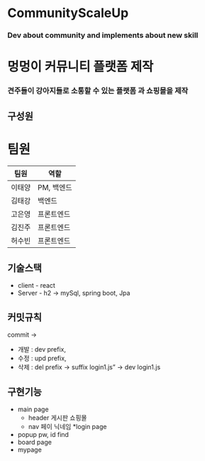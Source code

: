 # CommunityScaleUp
### Dev about community and implements about new skill

#  멍멍이 커뮤니티 플랫폼 제작
### 견주들이 강아지들로 소통할 수 있는 플랫폼 과 쇼핑몰을 제작

## 구성원
# 팀원
| 팀원 | 역할 |
|-----|-----|
|이태양| PM, 백엔드 | 
|김태강|백엔드
|고은영| 프론트엔드 | 
|김진주| 프론트엔드 | 
|허수빈|프론트엔드|

## 기술스택
- client - react<br>
- Server - h2 -> mySql, spring boot, Jpa

## 커밋규칙
 commit -> 
- 개발 : dev prefix,<br> 
- 수정 : upd prefix,<br> 
- 삭제 : del prefix -> suffix login1.js” -> dev login1.js <br>

## 구현기능
* main page
   * header 게시판 쇼핑몰
   * nav 페이 닉네임
*login page
* popup pw, id find
* board page
* mypage
